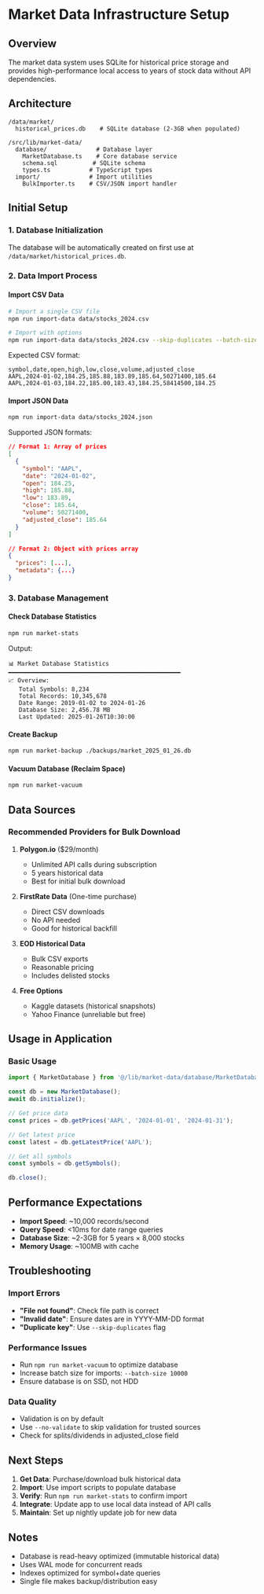 # Market Data Infrastructure Setup

## Overview
The market data system uses SQLite for historical price storage and provides high-performance local access to years of stock data without API dependencies.

## Architecture
```
/data/market/
  historical_prices.db    # SQLite database (2-3GB when populated)

/src/lib/market-data/
  database/              # Database layer
    MarketDatabase.ts    # Core database service
    schema.sql          # SQLite schema
    types.ts           # TypeScript types
  import/              # Import utilities
    BulkImporter.ts    # CSV/JSON import handler
```

## Initial Setup

### 1. Database Initialization
The database will be automatically created on first use at `/data/market/historical_prices.db`.

### 2. Data Import Process

#### Import CSV Data
```bash
# Import a single CSV file
npm run import-data data/stocks_2024.csv

# Import with options
npm run import-data data/stocks_2024.csv --skip-duplicates --batch-size 5000
```

Expected CSV format:
```csv
symbol,date,open,high,low,close,volume,adjusted_close
AAPL,2024-01-02,184.25,185.88,183.89,185.64,50271400,185.64
AAPL,2024-01-03,184.22,185.00,183.43,184.25,58414500,184.25
```

#### Import JSON Data
```bash
npm run import-data data/stocks_2024.json
```

Supported JSON formats:
```json
// Format 1: Array of prices
[
  {
    "symbol": "AAPL",
    "date": "2024-01-02",
    "open": 184.25,
    "high": 185.88,
    "low": 183.89,
    "close": 185.64,
    "volume": 50271400,
    "adjusted_close": 185.64
  }
]

// Format 2: Object with prices array
{
  "prices": [...],
  "metadata": {...}
}
```

### 3. Database Management

#### Check Database Statistics
```bash
npm run market-stats
```

Output:
```
📊 Market Database Statistics
━━━━━━━━━━━━━━━━━━━━━━━━━━━━━━━━━━━━━━━━━━━━━━━━━
📈 Overview:
   Total Symbols: 8,234
   Total Records: 10,345,678
   Date Range: 2019-01-02 to 2024-01-26
   Database Size: 2,456.78 MB
   Last Updated: 2025-01-26T10:30:00
```

#### Create Backup
```bash
npm run market-backup ./backups/market_2025_01_26.db
```

#### Vacuum Database (Reclaim Space)
```bash
npm run market-vacuum
```

## Data Sources

### Recommended Providers for Bulk Download

1. **Polygon.io** ($29/month)
   - Unlimited API calls during subscription
   - 5 years historical data
   - Best for initial bulk download

2. **FirstRate Data** (One-time purchase)
   - Direct CSV downloads
   - No API needed
   - Good for historical backfill

3. **EOD Historical Data**
   - Bulk CSV exports
   - Reasonable pricing
   - Includes delisted stocks

4. **Free Options**
   - Kaggle datasets (historical snapshots)
   - Yahoo Finance (unreliable but free)

## Usage in Application

### Basic Usage
```typescript
import { MarketDatabase } from '@/lib/market-data/database/MarketDatabase';

const db = new MarketDatabase();
await db.initialize();

// Get price data
const prices = db.getPrices('AAPL', '2024-01-01', '2024-01-31');

// Get latest price
const latest = db.getLatestPrice('AAPL');

// Get all symbols
const symbols = db.getSymbols();

db.close();
```

## Performance Expectations

- **Import Speed**: ~10,000 records/second
- **Query Speed**: <10ms for date range queries
- **Database Size**: ~2-3GB for 5 years × 8,000 stocks
- **Memory Usage**: ~100MB with cache

## Troubleshooting

### Import Errors
- **"File not found"**: Check file path is correct
- **"Invalid date"**: Ensure dates are in YYYY-MM-DD format
- **"Duplicate key"**: Use `--skip-duplicates` flag

### Performance Issues
- Run `npm run market-vacuum` to optimize database
- Increase batch size for imports: `--batch-size 10000`
- Ensure database is on SSD, not HDD

### Data Quality
- Validation is on by default
- Use `--no-validate` to skip validation for trusted sources
- Check for splits/dividends in adjusted_close field

## Next Steps

1. **Get Data**: Purchase/download bulk historical data
2. **Import**: Use import scripts to populate database
3. **Verify**: Run `npm run market-stats` to confirm import
4. **Integrate**: Update app to use local data instead of API calls
5. **Maintain**: Set up nightly update job for new data

## Notes
- Database is read-heavy optimized (immutable historical data)
- Uses WAL mode for concurrent reads
- Indexes optimized for symbol+date queries
- Single file makes backup/distribution easy